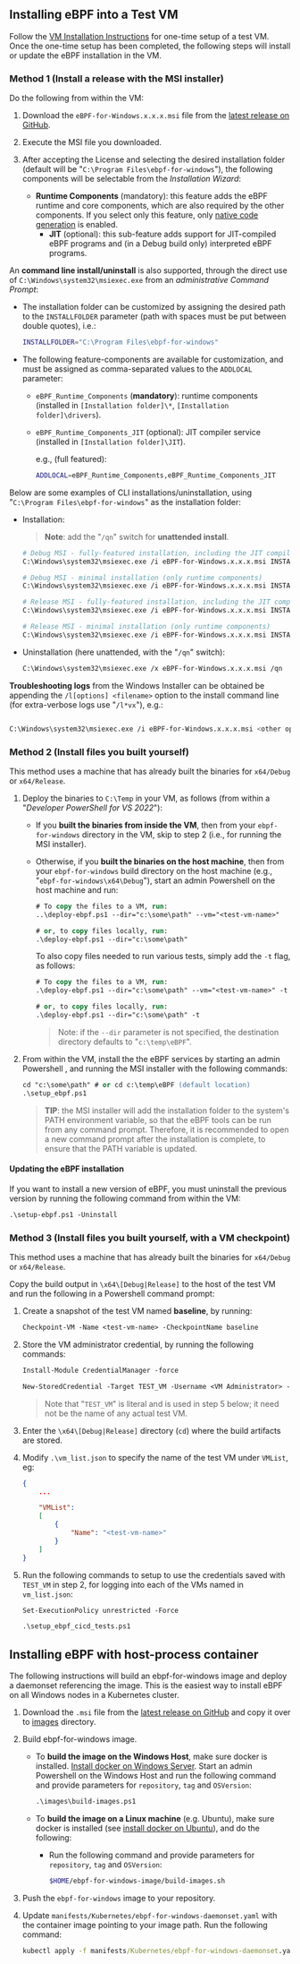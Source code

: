 ## Installing eBPF into a Test VM

Follow the [VM Installation Instructions](vm-setup.md) for one-time setup of a test VM.
Once the one-time setup has been completed, the following steps will
install or update the eBPF installation in the VM.

### Method 1 (Install a release with the MSI installer)

Do the following from within the VM:

1. Download the `eBPF-for-Windows.x.x.x.msi` file from the [latest release on GitHub](https://github.com/microsoft/ebpf-for-windows/releases).
1. Execute the MSI file you downloaded.
1. After accepting the License and selecting the desired installation folder (default will be "`C:\Program Files\ebpf-for-windows`"), the following components will be selectable from the *Installation Wizard*:

    * **Runtime Components** (mandatory): this feature adds the eBPF runtime and core components, which are also required by the other components. If you select only this
      feature, only [native code generation](NativeCodeGeneration.md) is enabled.
        * **JIT** (optional): this sub-feature adds support for JIT-compiled eBPF programs and (in a Debug build only) interpreted eBPF programs.

An **command line install/uninstall** is also supported, through the direct use of `C:\Windows\system32\msiexec.exe` from an *administrative Command Prompt*:

* The installation folder can be customized by assigning the desired path to the `INSTALLFOLDER` parameter (path with spaces must be put between double quotes), i.e.:

    ```bash
    INSTALLFOLDER="C:\Program Files\ebpf-for-windows"
    ```

* The following feature-components are available for customization, and must be assigned as comma-separated values to the `ADDLOCAL` parameter:

  * `eBPF_Runtime_Components` (**mandatory**): runtime components (installed in `[Installation folder]\*`, `[Installation folder]\drivers`).
  * `eBPF_Runtime_Components_JIT` (optional): JIT compiler service (installed in `[Installation folder]\JIT`).

    e.g., (full featured):

    ```bash
    ADDLOCAL=eBPF_Runtime_Components,eBPF_Runtime_Components_JIT
    ```

Below are some examples of CLI installations/uninstallation, using "`C:\Program Files\ebpf-for-windows`" as the installation folder:

* Installation:
    > **Note**: add the "`/qn`" switch for **unattended install**.

    ```bash
    # Debug MSI - fully-featured installation, including the JIT compiler (available on pre-release versions only)
    C:\Windows\system32\msiexec.exe /i eBPF-for-Windows.x.x.x.msi INSTALLFOLDER="C:\Program Files\ebpf-for-windows" ADDLOCAL=eBPF_Runtime_Components,eBPF_Runtime_Components_JIT

    # Debug MSI - minimal installation (only runtime components)
    C:\Windows\system32\msiexec.exe /i eBPF-for-Windows.x.x.x.msi INSTALLFOLDER="C:\Program Files\ebpf-for-windows" ADDLOCAL=eBPF_Runtime_Components

    # Release MSI - fully-featured installation, including the JIT compiler (available on pre-release versions only)
    C:\Windows\system32\msiexec.exe /i eBPF-for-Windows.x.x.x.msi INSTALLFOLDER="C:\Program Files\ebpf-for-windows" ADDLOCAL=eBPF_Runtime_Components,eBPF_Runtime_Components_JIT

    # Release MSI - minimal installation (only runtime components)
    C:\Windows\system32\msiexec.exe /i eBPF-for-Windows.x.x.x.msi INSTALLFOLDER="C:\Program Files\ebpf-for-windows" ADDLOCAL=eBPF_Runtime_Components
    ```

* Uninstallation (here unattended, with the "`/qn`" switch):

    ```bash
    C:\Windows\system32\msiexec.exe /x eBPF-for-Windows.x.x.x.msi /qn
    ```

**Troubleshooting logs** from the Windows Installer can be obtained be appending the `/l[options] <filename>` option to the install command line (for extra-verbose logs use "`/l*vx`"), e.g.:

```bash

C:\Windows\system32\msiexec.exe /i eBPF-for-Windows.x.x.x.msi <other options> /l*vx c:\installer-log.txt

```

### Method 2 (Install files you built yourself)

This method uses a machine that
has already built the binaries for `x64/Debug` or `x64/Release`.

1. Deploy the binaries to `C:\Temp` in your VM, as follows (from within a "*Developer PowerShell for VS 2022*"):

    * If you **built the binaries from inside the VM**, then from your `ebpf-for-windows` directory in the VM, skip to step 2 (i.e., for running the MSI installer).

    * Otherwise, if you **built the binaries on the host machine**, then from your `ebpf-for-windows`
        build directory on the host machine (e.g., "`ebpf-for-windows\x64\Debug`"), start an admin Powershell on the host machine and run:

        ```ps
        # To copy the files to a VM, run:
        ..\deploy-ebpf.ps1 --dir="c:\some\path" --vm="<test-vm-name>"

        # or, to copy files locally, run:
        .\deploy-ebpf.ps1 --dir="c:\some\path"
        ```

        To also copy files needed to run various tests, simply add the `-t` flag, as follows:

        ```ps
        # To copy the files to a VM, run:
        .\deploy-ebpf.ps1 --dir="c:\some\path" --vm="<test-vm-name>" -t

        # or, to copy files locally, run:
        .\deploy-ebpf.ps1 --dir="c:\some\path" -t
        ```

        >Note: if the `--dir` parameter is not specified, the destination directory defaults to "`c:\temp\eBPF`".

2. From within the VM, install the the eBPF services  by starting an admin Powershell
, and running the MSI installer with the following commands:

   ```ps
   cd "c:\some\path" # or cd c:\temp\eBPF (default location)
   .\setup_ebpf.ps1
   ```

    >**TIP**: the MSI installer will add the installation folder to the system's PATH environment variable, so that the eBPF tools can be run from any command prompt.
    >Therefore, it is recommended to open a new command prompt after the installation is complete, to ensure that the PATH variable is updated.

#### Updating the eBPF installation

If you want to install a new version of eBPF, you must uninstall the previous version by running the following command from within the VM:

```ps
.\setup-ebpf.ps1 -Uninstall
```

### Method 3 (Install files you built yourself, with a VM checkpoint)

This method uses a machine that
has already built the binaries for `x64/Debug` or `x64/Release`.

Copy the build output in `\x64\[Debug|Release]` to the host of the test VM and run the following in a Powershell
command prompt:

1. Create a snapshot of the test VM named **baseline**, by running:

    ```ps
    Checkpoint-VM -Name <test-vm-name> -CheckpointName baseline
    ```

1. Store the VM administrator credential, by running the following commands:

   ```ps
   Install-Module CredentialManager -force
   ```

   ```ps
   New-StoredCredential -Target TEST_VM -Username <VM Administrator> -Password <VM Administrator account password> -Persist LocalMachine
   ```

   > Note that "`TEST_VM`" is literal and is used in step 5 below; it need not be the name of any actual test VM.
1. Enter the `\x64\[Debug|Release]` directory (`cd`) where the build artifacts are stored.
1. Modify `.\vm_list.json` to specify the name of the test VM under `VMList`, eg:

    ```json
    {
        ...

        "VMList":
        [
            {
                "Name": "<test-vm-name>"
            }
        ]
    }
    ```

1. Run the following commands to setup to use the credentials saved with `TEST_VM` in step 2,
 for logging into each of the VMs named in `vm_list.json`:

    ```ps
    Set-ExecutionPolicy unrestricted -Force
    ```

    ```ps
    .\setup_ebpf_cicd_tests.ps1
    ```

## Installing eBPF with host-process container

The following instructions will build an ebpf-for-windows image and deploy a daemonset referencing the image. This is the easiest way
to install eBPF on all Windows nodes in a Kubernetes cluster.

1. Download the `.msi` file from the [latest release on GitHub](https://github.com/microsoft/ebpf-for-windows/releases) and copy it over to [images](../images) directory.

2. Build ebpf-for-windows image.

    * To **build the image on the Windows Host**, make sure docker is installed. [Install docker on Windows Server](https://docs.microsoft.com/en-us/virtualization/windowscontainers/quick-start/set-up-environment?tabs=Windows-Server/).
Start an admin Powershell on the Windows Host and run the following command and provide parameters for `repository`, `tag` and `OSVersion`:

        ```ps
        .\images\build-images.ps1
        ```

    * To **build the image on a Linux machine** (e.g. Ubuntu), make sure docker is installed (see [install docker on Ubuntu](https://docs.docker.com/engine/install/ubuntu/)), and do the following:

      * Run the following command and provide parameters for `repository`, `tag` and `OSVersion`:

          ```bash
          $HOME/ebpf-for-windows-image/build-images.sh
          ```

3. Push the `ebpf-for-windows` image to your repository.

4. Update `manifests/Kubernetes/ebpf-for-windows-daemonset.yaml` with the container image pointing to your image path. Run the following command:

    ```cmd
    kubectl apply -f manifests/Kubernetes/ebpf-for-windows-daemonset.yaml
    ```
